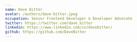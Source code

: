 ```yaml
---
name: Dave Bitter
avatar: /authors/dave-bitter.jpeg
occupation: Senior Frontend Developer & Developer Advocate
twitter: https://twitter.com/dave_bitter
linkedin: https://www.linkedin.com/in/davebitter/
github: https://github.com/DaveBitter
---
```

